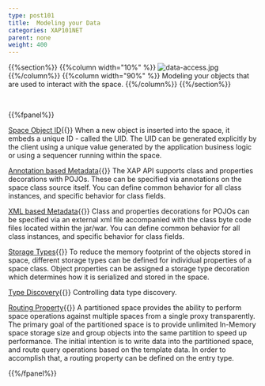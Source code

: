 ```yaml
---
type: post101
title:  Modeling your Data
categories: XAP101NET
parent: none
weight: 400
---
```




{{%section%}}
{{%column width="10%" %}}
![data-access.jpg](/attachment_files/subject/data-access.png)
{{%/column%}}
{{%column width="90%" %}}
Modeling your objects that are used to interact with the space.
{{%/column%}}
{{%/section%}}

<br>

{{%fpanel%}}

[Space Object ID](./poco-object-id.html){{<wbr>}}
When a new object is inserted into the space, it embeds a unique ID - called the UID. The UID can be generated explicitly by the client using a unique value generated by the application business logic or using a sequencer running within the space.

[Annotation based Metadata](./pono-annotation-overview.html){{<wbr>}}
The XAP API supports class  and properties decorations with POJOs. These can be specified via annotations on the space class source itself. You can define common behavior for all class instances, and specific behavior for class fields.

[XML based Metadata](./pono-xml-metadata-overview.html){{<wbr>}}
Class and properties  decorations for POJOs  can be specified via an external xml file accompanied with the class byte code files located within the jar/war. You can define common behavior for all class instances, and specific behavior for class fields.

[Storage Types](./poco-storage-type.html){{<wbr>}}
To reduce the memory footprint of the objects stored in space, different storage types can be defined for individual properties of a space class. Object properties can be assigned a storage type decoration which determines how it is serialized and stored in the space.

[Type Discovery](./poco-type-discovery.html){{<wbr>}}
Controlling data type discovery.

[Routing Property](./routing-in-partitioned-spaces.html){{<wbr>}}
A partitioned space provides the ability to perform space operations against multiple spaces from a single proxy transparently. The primary goal of the partitioned space is to provide unlimited In-Memory space storage size and group objects into the same partition to speed up performance. The initial intention is to write data into the partitioned space, and route query operations based on the template data. In order to accomplish that, a routing property can be defined on the entry type.

{{%/fpanel%}}


